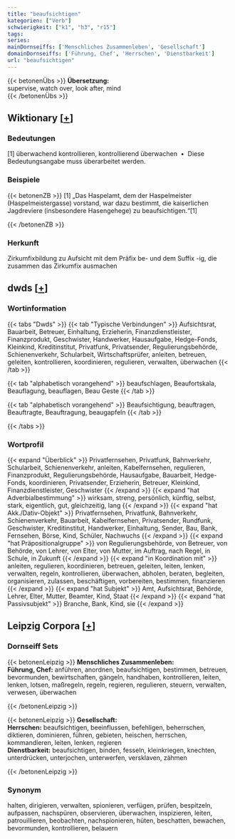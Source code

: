 ```yaml
---
title: "beaufsichtigen"
kategorien: ["Verb"]
schwierigkeit: ["k1", "h3", "r15"]
tags:
series:
mainDornseiffs: ['Menschliches Zusammenleben', 'Gesellschaft']
domainDornseiffs: ['Führung, Chef', 'Herrschen', 'Dienstbarkeit']
url: "beaufsichtigen"
---
```


{{< betonenÜbs >}}
**Übersetzung:**  
supervise, watch over, look after, mind  
{{< /betonenÜbs >}}

## Wiktionary [[+](https://de.wiktionary.org/wiki/beaufsichtigen)]

### Bedeutungen
[1] überwachend kontrollieren, kontrollierend überwachen  •  Diese Bedeutungsangabe muss überarbeitet werden.  

### Beispiele
{{< betonenZB >}}
[1] „Das Haspelamt, dem der Haspelmeister (Haspelmeistergasse) vorstand, war dazu bestimmt, die kaiserlichen Jagdreviere (insbesondere Hasengehege) zu beaufsichtigen.“[1]  

{{< /betonenZB >}}
### Herkunft
Zirkumfixbildung zu Aufsicht mit dem Präfix be- und dem Suffix -ig, die zusammen das Zirkumfix ausmachen  



## dwds [[+](https://www.dwds.de/wb/beaufsichtigen)]

### Wortinformation
{{< tabs "Dwds" >}}
{{< tab "Typische Verbindungen" >}}
Aufsichtsrat, Bauarbeit, Betreuer, Einhaltung, Erzieherin, Finanzdienstleister, Finanzprodukt, Geschwister, Handwerker, Hausaufgabe, Hedge-Fonds, Kleinkind, Kreditinstitut, Privatfunk, Privatsender, Regulierungsbehörde, Schienenverkehr, Schularbeit, Wirtschaftsprüfer, anleiten, betreuen, geleiten, kontrollieren, koordinieren, regulieren, verwalten, überwachen
{{< /tab >}}

{{< tab "alphabetisch vorangehend" >}}
beaufschlagen, Beaufortskala, Beauflagung, beauflagen, Beau Geste
{{< /tab >}}

{{< tab "alphabetisch vorangehend" >}}
Beaufsichtigung, beauftragen, Beauftragte, Beauftragung, beaugapfeln
{{< /tab >}}

{{< /tabs >}}

### Wortprofil
{{< expand "Überblick" >}} Privatfernsehen, Privatfunk, Bahnverkehr, Schularbeit, Schienenverkehr, anleiten, Kabelfernsehen, regulieren, Finanzprodukt, Regulierungsbehörde, Hausaufgabe, Bauarbeit, Hedge-Fonds, koordinieren, Privatsender, Erzieherin, Betreuer, Kleinkind, Finanzdienstleister, Geschwister {{< /expand >}}
{{< expand "hat Adverbialbestimmung" >}} wirksam, streng, persönlich, künftig, selbst, stark, eigentlich, gut, gleichzeitig, lang {{< /expand >}}
{{< expand "hat Akk./Dativ-Objekt" >}} Privatfernsehen, Privatfunk, Bahnverkehr, Schienenverkehr, Bauarbeit, Kabelfernsehen, Privatsender, Rundfunk, Geschwister, Kreditinstitut, Handwerker, Einhaltung, Sender, Bau, Bank, Fernsehen, Börse, Kind, Schüler, Nachwuchs {{< /expand >}}
{{< expand "hat Präpositionalgruppe" >}} von Regulierungsbehörde, von Betreuer, von Behörde, von Lehrer, von Elter, von Mutter, im Auftrag, nach Regel, in Schule, in Zukunft {{< /expand >}}
{{< expand "in Koordination mit" >}} anleiten, regulieren, koordinieren, betreuen, geleiten, leiten, lenken, verwalten, regeln, kontrollieren, überwachen, abholen, beraten, begleiten, organisieren, zulassen, beschäftigen, vorbereiten, bestimmen, finanzieren {{< /expand >}}
{{< expand "hat Subjekt" >}} Amt, Aufsichtsrat, Behörde, Lehrer, Elter, Mutter, Beamter, Kind, Staat {{< /expand >}}
{{< expand "hat Passivsubjekt" >}} Branche, Bank, Kind, sie {{< /expand >}}

## Leipzig Corpora [[+](https://corpora.uni-leipzig.de/en/res?word=beaufsichtigen&corpusId=deu_newscrawl-public_2018)]

### Dornseiff Sets
{{< betonenLeipzig >}}
**Menschliches Zusammenleben:**  
**Führung, Chef:** anführen, anordnen, beaufsichtigen, bestimmen, betreuen, bevormunden, bewirtschaften, gängeln, handhaben, kontrollieren, leiten, lenken, lotsen, maßregeln, regeln, regieren, regulieren, steuern, verwalten, verwesen, überwachen  

{{< /betonenLeipzig >}}


{{< betonenLeipzig >}}
**Gesellschaft:**  
**Herrschen:** beaufsichtigen, beeinflussen, befehligen, beherrschen, diktieren, dominieren, führen, gebieten, heischen, herrschen, kommandieren, leiten, lenken, regieren  
**Dienstbarkeit:** beaufsichtigen, binden, fesseln, kleinkriegen, knechten, unterdrücken, unterjochen, unterwerfen, versklaven, zähmen  

{{< /betonenLeipzig >}}

### Synonym
halten, dirigieren, verwalten, spionieren, verfügen, prüfen, bespitzeln, aufpassen, nachspüren, observieren, überwachen, inspizieren, leiten, patrouillieren, beobachten, nachspionieren, hüten, beschatten, bewachen, bevormunden, kontrollieren, belauern

